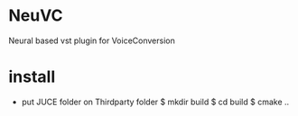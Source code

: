 # NeuVC
Neural based vst plugin for VoiceConversion 

# install 
- put JUCE folder on Thirdparty folder
$ mkdir build 
$ cd build 
$ cmake .. 
